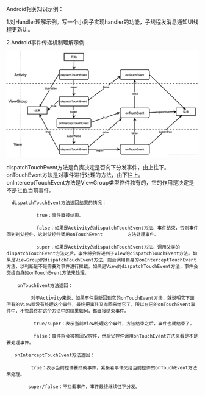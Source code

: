 Android相关知识示例：

1.对Handler理解示例。写一个小例子实现handler的功能，子线程发消息通知UI线程更新UI。

2.Android事件传递机制理解示例

![事件分发图解](https://github.com/tomyZhou/ADemo/blob/master/mm.jpg)



dispatchTouchEvent方法是负责决定是否向下分发事件，由上往下。onTouchEvent方法是对事件进行处理的方法，由下往上。onInterceptTouchEvent方法是ViewGroup类型控件独有的，它的作用是决定是不是拦截当前事件。

      dispatchTouchEvent方法返回结果的情况：

               true：事件直接结束。

               false：如果是Activity的dispatchTouchEvent方法，事件结束，否则事件回到到父控件，这时父控件调用onTouchEvent         方法处理事件。

               super：如果是Activity的dispatchTouchEvent方法，调用父类的dispatchTouchEvent方法之后，事件将会传递到子View的dispatchTouchEvent方法。如果是ViewGroup的dispatchTouchEvent方法，则会调用自身的onInterceptTouchEvent方法，以判断是不是需要对事件进行拦截。如果是View的dispatchTouchEvent方法，事件会交给自身的onTouchEvent方法来处理。

        onTouchEvent方法返回：

             对于Activity来说，如果事件重新回到它的onTouchEvent方法，就说明它下面所有的View都没有处理这个事件，最终把事件又抛回来给它了，所以在它的onTouchEvent事件中，不管最终在这个方法中的结果如何，都直接结束事件。

              true/super：表示当前View处理这个事件，方法结束之后，事件也就结束了。

              false：事件将会被抛回父控件，然后父控件调用onTouchEvent方法来看是不是要处理事件。

       onInterceptTouchEvent方法返回：

             true：表示当前控件要拦截事件，紧接着事件交给当前控件的onTouchEvent方法来处理。

            super/false：不拦截事件，事件最终继续往下分发。
